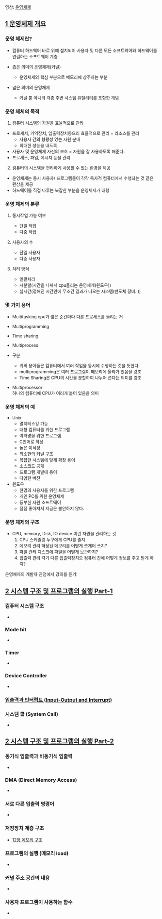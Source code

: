 영상: [운영체제](http://www.kocw.net/home/search/kemView.do?kemId=1046323)

## [1 운영체제 개요](https://core.ewha.ac.kr/publicview/C0101020140307151724641842?vmode=f)

### 운영 체제란?

- 컴퓨터 하드웨어 바로 위에 설치되어 사용자 및 다른 모든 소프트웨어와 하드웨어를 연결하는 소프트웨어 계층
- 좁은 의미의 운영체제(커널)
    - 운영체제의 핵심 부분으로 메모리에 상주하는 부분
    
- 넓은 의미의 운영체제
    - 커널 뿐 아니라 각종 주변 시스템 유틸리티를 포함한 개념

### 운영 체체의 목적

1. 컴퓨터 시스템의 자원을 효율적으로 관리
  - 프로세서, 기억장치, 입출력장치등으리 효율적으로 관리 = 리소스를 관리
    - 사용자 간의 형평성 있는 자원 분배
    - 최대한 성능을 내도록
  - 사용자 및 운영체제 자신의 보호 = 자원을 잘 사용하도록 해준다. 
  - 프로세스, 파일, 메시지 등을 관리
  
2. 컴퓨터의 시스템을 편리하게 사용할 수 있는 환경을 제공
  - 운영체제는 동시 사용자/ 프로그램들이 각각 독자적 컴퓨터에서 수행되는 것 같은 환상을 제공
  - 하드웨어를 직접 다루는 복잡한 부분을 운영체제가 대행
  


### 운영 체제의 분류

1. 동시작업 가능 여부
   - 단일 작업
   - 다중 작업
2. 사용자의 수
   
   - 단일 사용자
   - 다중 사용자
3. 처리 방식
   
    - 일괄처리 
    - 시분할(시간을 나눠서 cpu돌리는 운영체게(윈도우))
    - 실시간(정해진 시간안에 무조건 결과가 나오는 시스템(반도체 장비..))
  


### 몇 가지 용어

- Multitasking  cpu가 짧은 순간마다 다른 프로세스를 돌리는 거
- Multiprogramming 
- Time sharing
- Multiprocess
- 구분
    - 위의 용어들은 컴퓨터에서 여러 작업을 동시에 수행하는 것을 뜻한다.
    - multiprogramming은 여러 프로그램이 메모리에 올라가 있음을 강조
    - Time Sharing은 CPU의 시간을 분할하여 나누어 쓴다는 의미를 강조
    
- Multiprocessor  
    하나의 컴퓨터에 CPU가 여러개 붙어 있음을 의미

### 운영 체제의 예

- Unix
    - 멀티테스킹 가능
    - 대형 컴퓨터를 위한 프로그램
    - 여러명을 위한 프로그램
    - C언어로 작성
    - 높은 이식성
     - 최소한의 커널 구조
    - 복잡한 시스템에 맞게 확장 용이
    - 소스코드 공개
    - 프로그램 개발에 용이
    - 다양한 버전
- 윈도우
    - 한명의 사용자를 위한 프로그램
    - 개인 PC를 위한 운영체제
    - 풍부한 자원 소프트웨어
    - 점점 좋아져서 지금은 불안하지 않다.
    

### 운영 체제의 구조

- CPU, memory, Disk, IO device
이런 자원을 관리하는 것
  1. CPU 스케줄링 누구에게 CPU를 줄지
  2. 메모리 관리 하정된 메모리를 어떻게 쪼개어 쓰지?
  3. 파일 관리 디스크에 파일을 어떻게 보관하지?
  4. 입출력 관리 각기 다른 입출력장치오 컴퓨터 간에 어떻게 정보를 주고 받게 하지?
  

운영체제의 개발자 관점에서 강의를 듣기!


## [2 시스템 구조 및 프로그램의 실행 Part-1](https://core.ewha.ac.kr/publicview/C0101020140311132925816476?vmode=f)

### 컴퓨터 시스템 구조

- 

### Mode bit

- 

### Timer

- 

### Device Controller

- 

### [입출력과 인터럽트 (Input-Output and Interrupt)](컴퓨터-구조/5장-기본-컴퓨터의-구조와-설계-Part2/입출력과-인터럽트.md)

### 시스템 콜 (System Call)

- 

## [2 시스템 구조 및 프로그램의 실행 Part-2](https://core.ewha.ac.kr/publicview/C0101020140314151238067290?vmode=f)

### 동기식 입출력과 비동기식 입출력

- 

### DMA (Direct Memory Access)

- 

### 서로 다른 입출력 명령어

- 

### 저장장치 계층 구조

- [12장 메모리 구조](컴퓨터-구조/12장-메모리-구조/12장-메모리-구조.md) 

### 프로그램의 실행 (메모리 load)

- 

### 커널 주소 공간의 내용

- 

### 사용자 프로그램이 사용하는 함수

-